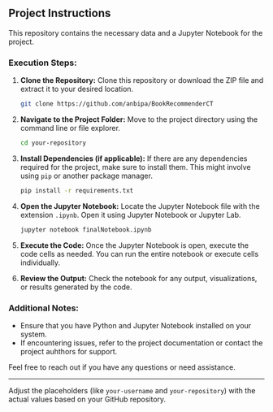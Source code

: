 ## Project Instructions

This repository contains the necessary data and a Jupyter Notebook for the project.

### Execution Steps:

1. **Clone the Repository:**
   Clone this repository or download the ZIP file and extract it to your desired location.

   ```bash
   git clone https://github.com/anbipa/BookRecommenderCT
   ```

2. **Navigate to the Project Folder:**
   Move to the project directory using the command line or file explorer.

   ```bash
   cd your-repository
   ```

3. **Install Dependencies (if applicable):**
   If there are any dependencies required for the project, make sure to install them. This might involve using `pip` or another package manager.

   ```bash
   pip install -r requirements.txt
   ```

4. **Open the Jupyter Notebook:**
   Locate the Jupyter Notebook file with the extension `.ipynb`. Open it using Jupyter Notebook or Jupyter Lab.

   ```bash
   jupyter notebook finalNotebook.ipynb
   ```

5. **Execute the Code:**
   Once the Jupyter Notebook is open, execute the code cells as needed. You can run the entire notebook or execute cells individually.

6. **Review the Output:**
   Check the notebook for any output, visualizations, or results generated by the code.

### Additional Notes:

- Ensure that you have Python and Jupyter Notebook installed on your system.
- If encountering issues, refer to the project documentation or contact the project auhthors for support.

Feel free to reach out if you have any questions or need assistance.

---

Adjust the placeholders (like `your-username` and `your-repository`) with the actual values based on your GitHub repository.
